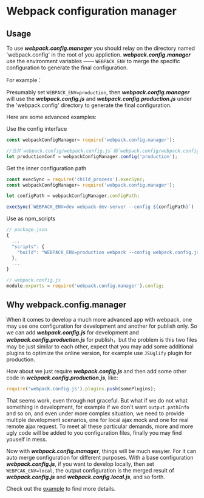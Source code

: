 # Webpack configuration manager

## Usage

To use ***webpack.config.manager*** you should relay on the directory named 'webpack.config' in the root of you appliction. ***webpack.config.manager*** use the environment variables —— `WEBPACK_ENV` to merge the specific configuration to generate the final configuration.

For example：

Presumably set `WEBPACK_ENV=production`, then ***webpack.config.manager*** will use the ***webpack.config.js*** and ***webpack.config.production.js*** under the 'webpack.config' directory to generate the final configuration.

Here are some advanced examples:

Use the config interface

```javascript
const webpackConfigManager= require('webpack.config.manager');

//合并`webpack.config/webpack.config.js`和`webpack.config/webpack.config.production.js`
let productionConf = webpackConfigManager.config('production');

```

Get the inner configuration path

```javascript
const execSync = require('child_process').execSync;
const webpackConfigManager= require('webpack.config.manager');

let configPath = webpackConfigManager.configPath;

execSync(`WEBPACK_ENV=dev webpack-dev-server --config ${configPath}`)
```

Use as npm_scripts

```javascript
// package.json
{
  ...
  "scripts": {
    "build": "WEBPACK_ENV=production webpack --config webpack.config.js"
  },
  ...
}

// webpack.config.js
module.exports = require('webpack.config.manager').config;
```

## Why webpack.config.manager

When it comes to develop a much more advanced app with webpack, one may use one configuration for development and another for publish only. So we can add ***webpack.config.js*** for development and ***webpack.config.production.js*** for publish，but the problem is this two files may be just similar to each other, expect that you may add some additional plugins to optimize the online version, for example use `JSUglify` plugin for production.

How about we just require ***webpack.config.js*** and then add some other code in ***webpack.config.production.js***, like:

```javascript
require('webpack.config.js').plugins.push(somePlugins);
```

That seems work, even through not graceful. But what if we do not what something in development, for example if we don't want `output.pathInfo` and so on, and even under more complex situation, we need to provide multiple development scenarios, one for local ajax mock and one for real remote ajax request. To meet all these particular demands, more and more ugly code will be added to you configuration files, finally you may find youself in mess.

Now with ***webpack.config.manager***, things will be much easyier. For it can auto merge configuration for different purposes. With a base configuration ***webpack.config.js***, if you want to develop locally, then set `WEBPCAK_ENV=local`, the output configuration is the merged result of ***webpack.config.js*** and ***webpack.config.local.js***, and so forth.

Check out the [example](https://github.com/chenckang/webpack.config.manager/tree/master/example) to find more details.
